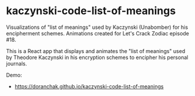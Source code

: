 # kaczynski-code-list-of-meanings

Visualizations of "list of meanings" used by Kaczynski (Unabomber) for his encipherment schemes. Animations created for Let's Crack Zodiac episode #18.

This is a React app that displays and animates the "list of meanings" used by Theodore Kaczynski in his encryption schemes to encipher his personal journals.

Demo:
* https://doranchak.github.io/kaczynski-code-list-of-meanings

